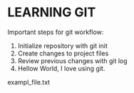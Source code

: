 # LEARNING GIT  #
 Important steps for git workflow:

1. Initialize repository with git init
2. Create changes to project files
6. Review previous changes with git log
7. Hellow World, I love using git.

exampl_file.txt
